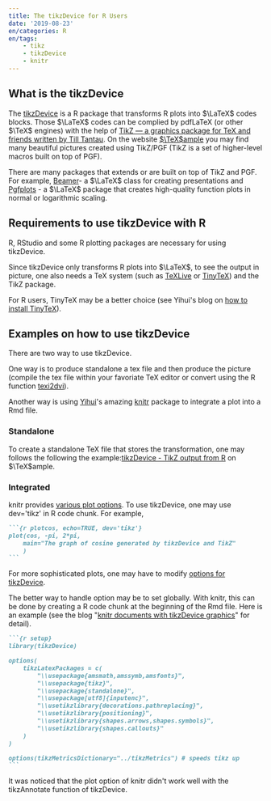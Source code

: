 ```yaml
---
title: The tikzDevice for R Users
date: '2019-08-23'
en/categories: R
en/tags: 
    - tikz
    - tikzDevice
    - knitr
---
```


## What is the tikzDevice

The [tikzDevice](https://www.daqana.org/tikzDevice/) is a R package that transforms R plots into $\LaTeX$ codes blocks. Those $\LaTeX$ codes can be complied by pdfLaTeX (or other $\TeX$ engines) with the help of [TikZ — a graphics package for TeX and friends written by Till Tantau](https://en.wikipedia.org/wiki/PGF/TikZ). On the website [$\TeX$ample](http://www.texample.net/tikz/examples/) you may find many beautiful pictures created using TikZ/PGF (TikZ is a set of higher-level macros built on top of PGF).

There are many packages that extends or are built on top of TikZ and PGF. For example, [Beamer](https://en.wikipedia.org/wiki/Beamer_(LaTeX))- a $\LaTeX$ class for creating presentations and [Pgfplots](https://ctan.org/pkg/pgfplots) - a $\LaTeX$ package that creates high-quality function plots in normal or logarithmic scaling.

## Requirements to use tikzDevice with R

R, RStudio and some R plotting packages are necessary for using tikzDevice.

Since tikzDevice only transforms R plots into $\LaTeX$, to see the output in picture, one also needs a TeX system (such as [TeXLive](https://tug.org/texlive/) or [TinyTeX](https://yihui.name/tinytex/)) and the TikZ package.

For R users, TinyTeX may be a better choice (see Yihui's blog on [how to install TinyTeX](https://yihui.name/tinytex/#for-r-users)).

## Examples on how to use tikzDevice

There are two way to use tikzDevice.

One way is to produce standalone a tex file and then produce the picture (compile the tex file within your favoriate TeX editor or convert using the R function [texi2dvi](https://www.rdocumentation.org/packages/tools/versions/3.6.1/topics/texi2dvi)).

Another way is using [Yihui](https://yihui.name/)'s amazing [knitr](https://yihui.name/knitr/) package to integrate a plot into a Rmd file.

### Standalone

To create a standalone TeX file that stores the transformation, one may follows the following the example:[tikzDevice - TikZ output from R](http://www.texample.net/tikz/examples/tikzdevice-demo/) on $\TeX$ample.

### Integrated

knitr provides [various plot options](https://yihui.name/knitr/options/#plots). To use tikzDevice, one may use dev='tikz' in R code chunk. For example,

````markdown
```{r plotcos, echo=TRUE, dev='tikz'}
plot(cos, -pi, 2*pi,
    main="The graph of cosine generated by tikzDevice and TikZ"
    )
```
````

For more sophisticated plots, one may have to modify [options for tikzDevice](https://cran.r-project.org/web/packages/tikzDevice/vignettes/tikzDevice.pdf).

The better way to handle option may be to set globally. With knitr, this can be done by creating a R code chunk at the beginning of the Rmd file. Here is an example (see the blog "[knitr documents with tikzDevice graphics](https://www.r-bloggers.com/knitr-documents-with-tikzdevice-graphics/)" for detail).

````markdown
```{r setup}
library(tikzDevice)

options(
    tikzLatexPackages = c(
        "\\usepackage{amsmath,amssymb,amsfonts}",
        "\\usepackage{tikz}",
        "\\usepackage{standalone}",
        "\\usepackage[utf8]{inputenc}",
        "\\usetikzlibrary{decorations.pathreplacing}",
        "\\usetikzlibrary{positioning}",
        "\\usetikzlibrary{shapes.arrows,shapes.symbols}",
        "\\usetikzlibrary{shapes.callouts}"
    )
)

options(tikzMetricsDictionary="../tikzMetrics") # speeds tikz up
```
````

It was noticed that the plot option of knitr didn't work well with the tikzAnnotate function of tikzDevice.

